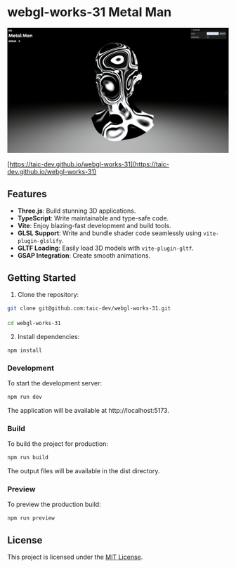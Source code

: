 # webgl-works-31 Metal Man

<img src="./public/assets/image/screenshot.png" />

[https://taic-dev.github.io/webgl-works-31](https://taic-dev.github.io/webgl-works-31)

## Features

- **Three.js**: Build stunning 3D applications.
- **TypeScript**: Write maintainable and type-safe code.
- **Vite**: Enjoy blazing-fast development and build tools.
- **GLSL Support**: Write and bundle shader code seamlessly using `vite-plugin-glslify`.
- **GLTF Loading**: Easily load 3D models with `vite-plugin-gltf`.
- **GSAP Integration**: Create smooth animations.

## Getting Started

1. Clone the repository:
  ```bash
  git clone git@github.com:taic-dev/webgl-works-31.git

  cd webgl-works-31
  ```
2. Install dependencies:
  ```
  npm install
  ```

### Development

To start the development server:
```bash
npm run dev
```
The application will be available at http://localhost:5173.

### Build

To build the project for production:

```bash
npm run build
```
The output files will be available in the dist directory.

### Preview
To preview the production build:
```bash
npm run preview
```

## License
This project is licensed under the [MIT License](./LICENSE).
